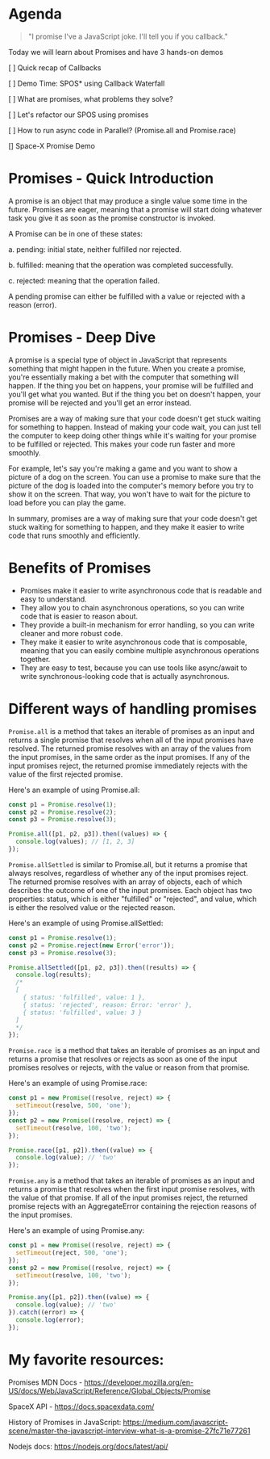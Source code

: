 # Agenda

> "I promise I've a JavaScript joke. I'll tell you if you callback."

Today we will learn about Promises and have 3 hands-on demos

[ ] Quick recap of Callbacks

[ ] Demo Time: SPOS* using Callback Waterfall

[ ] What are promises, what problems they solve?

[ ] Let's refactor our SPOS using promises

[ ] How to run async code in Parallel? (Promise.all and Promise.race)

[] Space-X Promise Demo 

# Promises - Quick Introduction

A promise is an object that may produce a single value some time in the future. Promises are eager, meaning that a promise will start doing whatever task you give it as soon as the promise constructor is invoked. 

A Promise can be in one of these states:

a. pending: initial state, neither fulfilled nor rejected.

b. fulfilled: meaning that the operation was completed successfully.

c. rejected: meaning that the operation failed.

A pending promise can either be fulfilled with a value or rejected with a reason (error).

# Promises - Deep Dive


A promise is a special type of object in JavaScript that represents something that might happen in the future. When you create a promise, you're essentially making a bet with the computer that something will happen. If the thing you bet on happens, your promise will be fulfilled and you'll get what you wanted. But if the thing you bet on doesn't happen, your promise will be rejected and you'll get an error instead.

Promises are a way of making sure that your code doesn't get stuck waiting for something to happen. Instead of making your code wait, you can just tell the computer to keep doing other things while it's waiting for your promise to be fulfilled or rejected. This makes your code run faster and more smoothly.

For example, let's say you're making a game and you want to show a picture of a dog on the screen. You can use a promise to make sure that the picture of the dog is loaded into the computer's memory before you try to show it on the screen. That way, you won't have to wait for the picture to load before you can play the game.

In summary, promises are a way of making sure that your code doesn't get stuck waiting for something to happen, and they make it easier to write code that runs smoothly and efficiently.

# Benefits of Promises

* Promises make it easier to write asynchronous code that is readable and easy to understand.
* They allow you to chain asynchronous operations, so you can write code that is easier to reason about.
* They provide a built-in mechanism for error handling, so you can write cleaner and more robust code.
* They make it easier to write asynchronous code that is composable, meaning that you can easily combine multiple asynchronous operations together.
* They are easy to test, because you can use tools like async/await to write synchronous-looking code that is actually asynchronous.

# Different ways of handling promises

`Promise.all` is a method that takes an iterable of promises as an input and returns a single promise that resolves when all of the input promises have resolved. The returned promise resolves with an array of the values from the input promises, in the same order as the input promises. If any of the input promises reject, the returned promise immediately rejects with the value of the first rejected promise.

Here's an example of using Promise.all:

```javascript
const p1 = Promise.resolve(1);
const p2 = Promise.resolve(2);
const p3 = Promise.resolve(3);

Promise.all([p1, p2, p3]).then((values) => {
  console.log(values); // [1, 2, 3]
});
```

`Promise.allSettled` is similar to Promise.all, but it returns a promise that always resolves, regardless of whether any of the input promises reject. The returned promise resolves with an array of objects, each of which describes the outcome of one of the input promises. Each object has two properties: status, which is either "fulfilled" or "rejected", and value, which is either the resolved value or the rejected reason.

Here's an example of using Promise.allSettled:

```javascript
const p1 = Promise.resolve(1);
const p2 = Promise.reject(new Error('error'));
const p3 = Promise.resolve(3);

Promise.allSettled([p1, p2, p3]).then((results) => {
  console.log(results);
  /*
  [
    { status: 'fulfilled', value: 1 },
    { status: 'rejected', reason: Error: 'error' },
    { status: 'fulfilled', value: 3 }
  ]
  */
});
```

`Promise.race `is a method that takes an iterable of promises as an input and returns a promise that resolves or rejects as soon as one of the input promises resolves or rejects, with the value or reason from that promise.

Here's an example of using Promise.race:

```javascript
const p1 = new Promise((resolve, reject) => {
  setTimeout(resolve, 500, 'one');
});
const p2 = new Promise((resolve, reject) => {
  setTimeout(resolve, 100, 'two');
});

Promise.race([p1, p2]).then((value) => {
  console.log(value); // 'two'
});
```

`Promise.any` is a method that takes an iterable of promises as an input and returns a promise that resolves when the first input promise resolves, with the value of that promise. If all of the input promises reject, the returned promise rejects with an AggregateError containing the rejection reasons of the input promises.

Here's an example of using Promise.any:

```javascript
const p1 = new Promise((resolve, reject) => {
  setTimeout(reject, 500, 'one');
});
const p2 = new Promise((resolve, reject) => {
  setTimeout(resolve, 100, 'two');
});

Promise.any([p1, p2]).then((value) => {
  console.log(value); // 'two'
}).catch((error) => {
  console.log(error); 
});
```


# My favorite resources: 

Promises MDN Docs - https://developer.mozilla.org/en-US/docs/Web/JavaScript/Reference/Global_Objects/Promise

SpaceX API - https://docs.spacexdata.com/

History of Promises in JavaScript: https://medium.com/javascript-scene/master-the-javascript-interview-what-is-a-promise-27fc71e77261


Nodejs docs: https://nodejs.org/docs/latest/api/